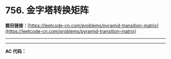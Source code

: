 # 756. 金字塔转换矩阵

**题目链接：**[https://leetcode-cn.com/problems/pyramid-transition-matrix](https://leetcode-cn.com/problems/pyramid-transition-matrix)

---

<Cards card="leetcode_756_pyramid-transition-matrix"></Cards>

---

**AC 代码：**

```java

```